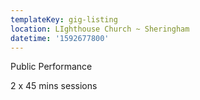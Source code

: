```yaml
---
templateKey: gig-listing
location: LIghthouse Church ~ Sheringham
datetime: '1592677800'
---
```

Public Performance

2 x 45 mins sessions
